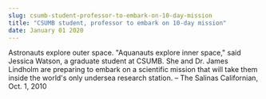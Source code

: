 ```yaml
---
slug: csumb-student-professor-to-embark-on-10-day-mission
title: "CSUMB student, professor to embark on 10-day mission"
date: January 01 2020
---
```


<p>Astronauts explore outer space. "Aquanauts explore inner space," said Jessica Watson, a graduate student at CSUMB. She and Dr. James Lindholm are preparing to embark on a scientific mission that will take them inside the world's only undersea research station. – The Salinas Californian, Oct. 1, 2010
</p>
